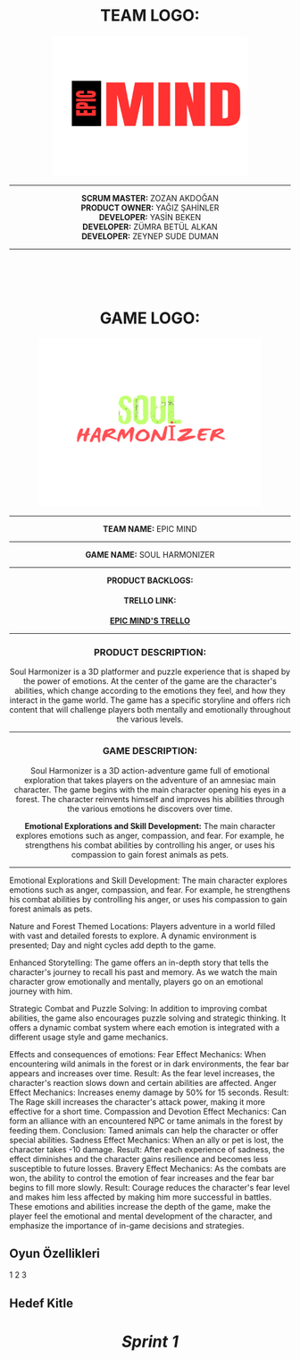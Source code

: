 <div align="center">
    <h1>TEAM LOGO:</h1>
</div>
<div align="center"><img src="teamNameLogo.png" width="350" height="250"></div><hr>
<div align="center">
    <b>SCRUM MASTER:</b>
    ZOZAN AKDOĞAN
</div>
<div align="center">
    <b>PRODUCT OWNER:</b>
    YAĞIZ ŞAHİNLER
</div>
<div align="center">
        <b>DEVELOPER:</b>
        YASİN BEKEN
</div>
<div align="center">
    <b>DEVELOPER:</b>
    ZÜMRA BETÜL ALKAN
</div>
<div align="center">
    <b>DEVELOPER:</b>
    ZEYNEP SUDE DUMAN
</div>
<hr>
<img height="50">
<div align="center">
    <h1>GAME LOGO:</h1>
</div>

<div align="center"><img src="gameNameLogo.png" width="400" height="300"></div><hr>

<div align="center">
    <b>TEAM NAME:</b>
    EPIC MIND
</div><hr>
<div align="center">
    <b>GAME NAME:</b>
    SOUL HARMONIZER
</div><hr>
<div align="center">
    <b>PRODUCT BACKLOGS:</b>
    <h4>TRELLO LINK:</h4>
    <font align="center" color: "green">
  <a href="https://trello.com/invite/b/xrTqoIbq/ATTI4f8740de48680f66f6c977fad6bb6cdd8AB256ED/epic-minds">
    <strong>EPIC MIND'S TRELLO</strong>
  </a>
</font>
</div><hr>

<div align="center">
    <h3>PRODUCT DESCRIPTION:</h3>
    <p>Soul Harmonizer is a 3D platformer and puzzle experience that is shaped by the power of emotions. At the center of the game are the character's abilities, which change according to the emotions they feel, and how they interact in the game world. The game has a specific storyline and offers rich content that will challenge players both mentally and emotionally throughout the various levels.</p>
</div><hr>

<div align="center">
    <h3>GAME DESCRIPTION:</h3>
    <p>Soul Harmonizer is a 3D action-adventure game full of emotional exploration that takes players on the adventure of an amnesiac main character. The game begins with the main character opening his eyes in a forest. The character reinvents himself and improves his abilities through the various emotions he discovers over time.</p>
    <b>Emotional Explorations and Skill Development:</b> 
    The main character explores emotions such as anger, compassion, and fear. For example, he strengthens his combat abilities by controlling his anger, or uses his compassion to gain forest animals as pets.
</div><hr>






Emotional Explorations and Skill Development: The main character explores emotions such as anger, compassion, and fear. For example, he strengthens his combat abilities by controlling his anger, or uses his compassion to gain forest animals as pets.

Nature and Forest Themed Locations: Players adventure in a world filled with vast and detailed forests to explore. A dynamic environment is presented; Day and night cycles add depth to the game.

Enhanced Storytelling: The game offers an in-depth story that tells the character's journey to recall his past and memory. As we watch the main character grow emotionally and mentally, players go on an emotional journey with him.

Strategic Combat and Puzzle Solving: In addition to improving combat abilities, the game also encourages puzzle solving and strategic thinking. It offers a dynamic combat system where each emotion is integrated with a different usage style and game mechanics.

Effects and consequences of emotions:
Fear
Effect Mechanics: When encountering wild animals in the forest or in dark environments, the fear bar appears and increases over time.
Result: As the fear level increases, the character's reaction slows down and certain abilities are affected.
Anger
Effect Mechanics: Increases enemy damage by 50% for 15 seconds.
Result: The Rage skill increases the character's attack power, making it more effective for a short time.
Compassion and Devotion
Effect Mechanics: Can form an alliance with an encountered NPC or tame animals in the forest by feeding them.
Conclusion: Tamed animals can help the character or offer special abilities.
Sadness
Effect Mechanics: When an ally or pet is lost, the character takes -10 damage.
Result: After each experience of sadness, the effect diminishes and the character gains resilience and becomes less susceptible to future losses.
Bravery
Effect Mechanics: As the combats are won, the ability to control the emotion of fear increases and the fear bar begins to fill more slowly.
Result: Courage reduces the character's fear level and makes him less affected by making him more successful in battles.
These emotions and abilities increase the depth of the game, make the player feel the emotional and mental development of the character, and emphasize the importance of in-game decisions and strategies.

## Oyun Özellikleri
1
2
3
## Hedef Kitle

<h1 align="center"><i> Sprint 1 </i></h1>

